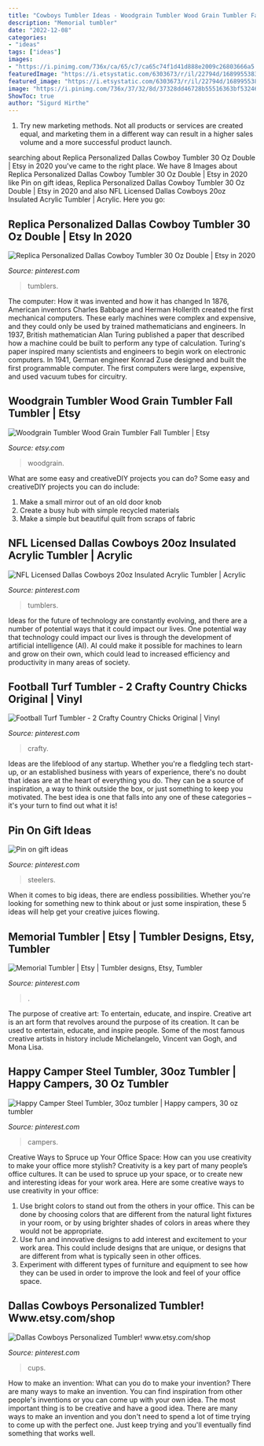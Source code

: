 ```yaml
---
title: "Cowboys Tumbler Ideas - Woodgrain Tumbler Wood Grain Tumbler Fall Tumbler"
description: "Memorial tumbler"
date: "2022-12-08"
categories:
- "ideas"
tags: ["ideas"]
images:
- "https://i.pinimg.com/736x/ca/65/c7/ca65c74f1d41d888e2009c26803666a5.jpg"
featuredImage: "https://i.etsystatic.com/6303673/r/il/22794d/1689955383/il_1140xN.1689955383_cdwy.jpg"
featured_image: "https://i.etsystatic.com/6303673/r/il/22794d/1689955383/il_1140xN.1689955383_cdwy.jpg"
image: "https://i.pinimg.com/736x/37/32/8d/37328dd46728b55516363bf53246fe95.jpg"
ShowToc: true
author: "Sigurd Hirthe"
---
```



1. Try new marketing methods. Not all products or services are created equal, and marketing them in a different way can result in a higher sales volume and a more successful product launch.

	

		
searching about Replica Personalized Dallas Cowboy Tumbler 30 Oz Double | Etsy in 2020 you've came to the right place. We have 8 Images about Replica Personalized Dallas Cowboy Tumbler 30 Oz Double | Etsy in 2020 like Pin on gift ideas, Replica Personalized Dallas Cowboy Tumbler 30 Oz Double | Etsy in 2020 and also NFL Licensed Dallas Cowboys 20oz Insulated Acrylic Tumbler | Acrylic. Here you go:
		
    
## Replica Personalized Dallas Cowboy Tumbler 30 Oz Double | Etsy In 2020

<img loading=lazy src="https://i.pinimg.com/736x/37/32/8d/37328dd46728b55516363bf53246fe95.jpg" onerror="this.onerror=null;this.src='https://tse4.mm.bing.net/th?id=OIP.tiQ6P1mdin3DKUlJxubMcQHaNL&amp;pid=15.1';" alt="Replica Personalized Dallas Cowboy Tumbler 30 Oz Double | Etsy in 2020">

_Source: pinterest.com_

>tumblers. 

	

The computer: How it was invented and how it has changed
In 1876, American inventors Charles Babbage and Herman Hollerith created the first mechanical computers. These early machines were complex and expensive, and they could only be used by trained mathematicians and engineers. In 1937, British mathematician Alan Turing published a paper that described how a machine could be built to perform any type of calculation. Turing's paper inspired many scientists and engineers to begin work on electronic computers. In 1941, German engineer Konrad Zuse designed and built the first programmable computer. The first computers were large, expensive, and used vacuum tubes for circuitry.

    
## Woodgrain Tumbler Wood Grain Tumbler Fall Tumbler | Etsy

<img loading=lazy src="https://i.etsystatic.com/6303673/r/il/22794d/1689955383/il_1140xN.1689955383_cdwy.jpg" onerror="this.onerror=null;this.src='https://tse2.mm.bing.net/th?id=OIP.SleBkEnqWExQUt3vILbLoQHaPP&amp;pid=15.1';" alt="Woodgrain Tumbler Wood Grain Tumbler Fall Tumbler | Etsy">

_Source: etsy.com_

>woodgrain. 

	

What are some easy and creativeDIY projects you can do?
Some easy and creativeDIY projects you can do include:
1. Make a small mirror out of an old door knob
2. Create a busy hub with simple recycled materials
3. Make a simple but beautiful quilt from scraps of fabric

    
## NFL Licensed Dallas Cowboys 20oz Insulated Acrylic Tumbler | Acrylic

<img loading=lazy src="https://i.pinimg.com/originals/3f/74/60/3f7460dfa80c549014bdaf45a540e585.jpg" onerror="this.onerror=null;this.src='https://tse2.mm.bing.net/th?id=OIP.lOSspB9eU3tDRqmn-VfN3QHaK0&amp;pid=15.1';" alt="NFL Licensed Dallas Cowboys 20oz Insulated Acrylic Tumbler | Acrylic">

_Source: pinterest.com_

>tumblers. 

	

Ideas for the future of technology are constantly evolving, and there are a number of potential ways that it could impact our lives. One potential way that technology could impact our lives is through the development of artificial intelligence (AI). AI could make it possible for machines to learn and grow on their own, which could lead to increased efficiency and productivity in many areas of society.

    
## Football Turf Tumbler - 2 Crafty Country Chicks Original | Vinyl

<img loading=lazy src="https://i.pinimg.com/736x/58/e2/71/58e271cb13c554ea16e7fa5cca97143d.jpg" onerror="this.onerror=null;this.src='https://tse3.mm.bing.net/th?id=OIP.oUdprXv14_ELwYlK78OqhQHaJ3&amp;pid=15.1';" alt="Football Turf Tumbler - 2 Crafty Country Chicks Original | Vinyl">

_Source: pinterest.com_

>crafty. 

	

Ideas are the lifeblood of any startup. Whether you're a fledgling tech start-up, or an established business with years of experience, there's no doubt that ideas are at the heart of everything you do. They can be a source of inspiration, a way to think outside the box, or just something to keep you motivated. The best idea is one that falls into any one of these categories – it's your turn to find out what it is!

    
## Pin On Gift Ideas

<img loading=lazy src="https://i.pinimg.com/736x/ca/65/c7/ca65c74f1d41d888e2009c26803666a5.jpg" onerror="this.onerror=null;this.src='https://tse3.mm.bing.net/th?id=OIP.GSX0QDIhwRixcCuyCM7_2gHaLY&amp;pid=15.1';" alt="Pin on gift ideas">

_Source: pinterest.com_

>steelers. 

	

When it comes to big ideas, there are endless possibilities. Whether you're looking for something new to think about or just some inspiration, these 5 ideas will help get your creative juices flowing.

    
## Memorial Tumbler | Etsy | Tumbler Designs, Etsy, Tumbler

<img loading=lazy src="https://i.pinimg.com/736x/f7/17/d5/f717d54e603bd243a6b19fc62ebab3d2.jpg" onerror="this.onerror=null;this.src='https://tse1.mm.bing.net/th?id=OIP.AGZ6VnO5ncx56uNbEVy0lwHaJ4&amp;pid=15.1';" alt="Memorial Tumbler | Etsy | Tumbler designs, Etsy, Tumbler">

_Source: pinterest.com_

>. 

	

The purpose of creative art: To entertain, educate, and inspire.
Creative art is an art form that revolves around the purpose of its creation. It can be used to entertain, educate, and inspire people. Some of the most famous creative artists in history include Michelangelo, Vincent van Gogh, and Mona Lisa.

    
## Happy Camper Steel Tumbler, 30oz Tumbler | Happy Campers, 30 Oz Tumbler

<img loading=lazy src="https://i.pinimg.com/originals/29/e8/9a/29e89a07d9f82643ec1863a348fcc8e4.jpg" onerror="this.onerror=null;this.src='https://tse1.mm.bing.net/th?id=OIP.P6EXljXTR3S3dw1UXSM8jgHaJ4&amp;pid=15.1';" alt="Happy Camper Steel Tumbler, 30oz tumbler | Happy campers, 30 oz tumbler">

_Source: pinterest.com_

>campers. 

	

Creative Ways to Spruce up Your Office Space: How can you use creativity to make your office more stylish?
Creativity is a key part of many people’s office cultures. It can be used to spruce up your space, or to create new and interesting ideas for your work area. Here are some creative ways to use creativity in your office: 
1. Use bright colors to stand out from the others in your office. This can be done by choosing colors that are different from the natural light fixtures in your room, or by using brighter shades of colors in areas where they would not be appropriate. 
2. Use fun and innovative designs to add interest and excitement to your work area. This could include designs that are unique, or designs that are different from what is typically seen in other offices. 
3. Experiment with different types of furniture and equipment to see how they can be used in order to improve the look and feel of your office space.

    
## Dallas Cowboys Personalized Tumbler! Www.etsy.com/shop

<img loading=lazy src="https://i.pinimg.com/736x/f5/0c/9d/f50c9da853335b7f3e7edaf824ae6f3a.jpg" onerror="this.onerror=null;this.src='https://tse4.mm.bing.net/th?id=OIP.Woad3IzRbIswAV26Zg_AfgHaHa&amp;pid=15.1';" alt="Dallas Cowboys Personalized Tumbler! www.etsy.com/shop">

_Source: pinterest.com_

>cups. 

	

How to make an invention: What can you do to make your invention?
There are many ways to make an invention. You can find inspiration from other people's inventions or you can come up with your own idea. The most important thing is to be creative and have a good idea. There are many ways to make an invention and you don't need to spend a lot of time trying to come up with the perfect one. Just keep trying and you'll eventually find something that works well.

